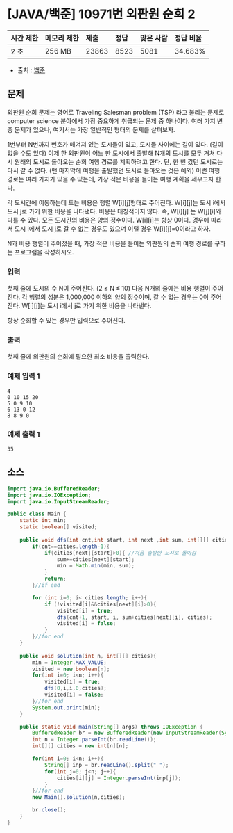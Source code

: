 # [JAVA/백준] 10971번 외판원 순회 2

| 시간 제한 | 메모리 제한 | 제출  | 정답 | 맞은 사람 | 정답 비율 |
| :-------- | :---------- | :---- | :--- | :-------- | :-------- |
| 2 초      | 256 MB      | 23863 | 8523 | 5081      | 34.683%   |

- 출처 : [백준](https://www.acmicpc.net/problem/10971)

## 문제

외판원 순회 문제는 영어로 Traveling Salesman problem (TSP) 라고 불리는 문제로 computer science 분야에서 가장 중요하게 취급되는 문제 중 하나이다. 여러 가지 변종 문제가 있으나, 여기서는 가장 일반적인 형태의 문제를 살펴보자.

1번부터 N번까지 번호가 매겨져 있는 도시들이 있고, 도시들 사이에는 길이 있다. (길이 없을 수도 있다) 이제 한 외판원이 어느 한 도시에서 출발해 N개의 도시를 모두 거쳐 다시 원래의 도시로 돌아오는 순회 여행 경로를 계획하려고 한다. 단, 한 번 갔던 도시로는 다시 갈 수 없다. (맨 마지막에 여행을 출발했던 도시로 돌아오는 것은 예외) 이런 여행 경로는 여러 가지가 있을 수 있는데, 가장 적은 비용을 들이는 여행 계획을 세우고자 한다.

각 도시간에 이동하는데 드는 비용은 행렬 W[i][j]형태로 주어진다. W[i][j]는 도시 i에서 도시 j로 가기 위한 비용을 나타낸다. 비용은 대칭적이지 않다. 즉, W[i][j] 는 W[j][i]와 다를 수 있다. 모든 도시간의 비용은 양의 정수이다. W[i][i]는 항상 0이다. 경우에 따라서 도시 i에서 도시 j로 갈 수 없는 경우도 있으며 이럴 경우 W[i][j]=0이라고 하자.

N과 비용 행렬이 주어졌을 때, 가장 적은 비용을 들이는 외판원의 순회 여행 경로를 구하는 프로그램을 작성하시오.

### 입력

첫째 줄에 도시의 수 N이 주어진다. (2 ≤ N ≤ 10) 다음 N개의 줄에는 비용 행렬이 주어진다. 각 행렬의 성분은 1,000,000 이하의 양의 정수이며, 갈 수 없는 경우는 0이 주어진다. W[i][j]는 도시 i에서 j로 가기 위한 비용을 나타낸다.

항상 순회할 수 있는 경우만 입력으로 주어진다.

### 출력

첫째 줄에 외판원의 순회에 필요한 최소 비용을 출력한다.

### 예제 입력 1 

```
4
0 10 15 20
5 0 9 10
6 13 0 12
8 8 9 0
```

### 예제 출력 1 

```
35
```



## 소스

```java
import java.io.BufferedReader;
import java.io.IOException;
import java.io.InputStreamReader;

public class Main {
    static int min;
    static boolean[] visited;
    
  	public void dfs(int cnt,int start, int next ,int sum, int[][] cities){
        if(cnt==cities.length-1){
            if(cities[next][start]>0){ //처음 출발한 도시로 돌아감
                sum+=cities[next][start];
                min = Math.min(min, sum);
            }
            return;
        }//if end

        for (int i=0; i< cities.length; i++){
            if (!visited[i]&&cities[next][i]>0){
                visited[i] = true;
                dfs(cnt+1, start, i, sum+cities[next][i], cities);
                visited[i] = false;
            }
        }//for end 
    }
    
  	public void solution(int n, int[][] cities){
        min = Integer.MAX_VALUE;
        visited = new boolean[n];
        for(int i=0; i<n; i++){
            visited[i] = true;
            dfs(0,i,i,0,cities);
            visited[i] = false;
        }//for end
        System.out.print(min);
    }

    public static void main(String[] args) throws IOException {
        BufferedReader br = new BufferedReader(new InputStreamReader(System.in));
        int n = Integer.parseInt(br.readLine());
        int[][] cities = new int[n][n];

        for(int i=0; i<n; i++){
            String[] inp = br.readLine().split(" ");
            for(int j=0; j<n; j++){
                cities[i][j] = Integer.parseInt(inp[j]);
            }
        }//for end
        new Main().solution(n,cities);

        br.close();
    }
}
```

